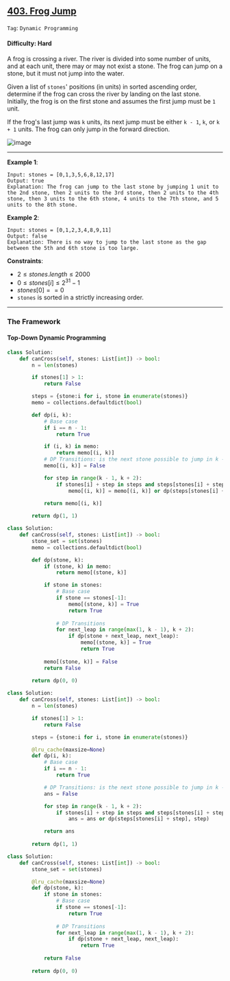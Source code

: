 ## [403. Frog Jump](https://leetcode.com/problems/frog-jump)

```Tag```: ```Dynamic Programming```

#### Difficulty: Hard

A frog is crossing a river. The river is divided into some number of units, and at each unit, there may or may not exist a stone. The frog can jump on a stone, but it must not jump into the water.

Given a list of ```stones```' positions (in units) in sorted ascending order, determine if the frog can cross the river by landing on the last stone. Initially, the frog is on the first stone and assumes the first jump must be ```1``` unit.

If the frog's last jump was ```k``` units, its next jump must be either ```k - 1```, ```k```, or ```k + 1``` units. The frog can only jump in the forward direction.

![image](https://github.com/quananhle/Python/assets/35042430/28de727a-a5cb-45e3-91b2-c41a62074a85)

---

__Example 1__:
```
Input: stones = [0,1,3,5,6,8,12,17]
Output: true
Explanation: The frog can jump to the last stone by jumping 1 unit to the 2nd stone, then 2 units to the 3rd stone, then 2 units to the 4th stone, then 3 units to the 6th stone, 4 units to the 7th stone, and 5 units to the 8th stone.
```

__Example 2__:
```
Input: stones = [0,1,2,3,4,8,9,11]
Output: false
Explanation: There is no way to jump to the last stone as the gap between the 5th and 6th stone is too large.
```

__Constraints__:

- $2 \le stones.length \le 2000$
- $0 \le stones[i] \le 2^{31} - 1$
- $stones[0] == 0$
- ```stones``` is sorted in a strictly increasing order.

---

### The Framework

#### Top-Down Dynamic Programming

```Python
class Solution:
    def canCross(self, stones: List[int]) -> bool:
        n = len(stones)

        if stones[1] > 1: 
            return False

        steps = {stone:i for i, stone in enumerate(stones)}
        memo = collections.defaultdict(bool)

        def dp(i, k):
            # Base case
            if i == n - 1:
                return True

            if (i, k) in memo:
                return memo[(i, k)]
            # DP Transitions: is the next stone possible to jump in k - 1, k, k + 1 units?
            memo[(i, k)] = False

            for step in range(k - 1, k + 2):
                if stones[i] + step in steps and steps[stones[i] + step] > i:
                    memo[(i, k)] = memo[(i, k)] or dp(steps[stones[i] + step], step)

            return memo[(i, k)]
    
        return dp(1, 1)
```

```Python
class Solution:
    def canCross(self, stones: List[int]) -> bool:
        stone_set = set(stones)
        memo = collections.defaultdict(bool)

        def dp(stone, k):
            if (stone, k) in memo:
                return memo[(stone, k)]

            if stone in stones:
                # Base case
                if stone == stones[-1]:
                    memo[(stone, k)] = True
                    return True
                
                # DP Transitions
                for next_leap in range(max(1, k - 1), k + 2):
                    if dp(stone + next_leap, next_leap):
                        memo[(stone, k)] = True
                        return True
            
            memo[(stone, k)] = False
            return False
        
        return dp(0, 0)
```

```Python
class Solution:
    def canCross(self, stones: List[int]) -> bool:
        n = len(stones)

        if stones[1] > 1: 
            return False 	

        steps = {stone:i for i, stone in enumerate(stones)}

        @lru_cache(maxsize=None)
        def dp(i, k):
            # Base case
            if i == n - 1:
                return True

            # DP Transitions: is the next stone possible to jump in k - 1, k, k + 1 units?
            ans = False

            for step in range(k - 1, k + 2):
                if stones[i] + step in steps and steps[stones[i] + step] > i:
                    ans = ans or dp(steps[stones[i] + step], step)

            return ans
    
        return dp(1, 1)
```

```Python
class Solution:
    def canCross(self, stones: List[int]) -> bool:
        stone_set = set(stones)

        @lru_cache(maxsize=None)
        def dp(stone, k):
            if stone in stones:
                # Base case
                if stone == stones[-1]:
                    return True
                
                # DP Transitions
                for next_leap in range(max(1, k - 1), k + 2):
                    if dp(stone + next_leap, next_leap):
                        return True
                
            return False
        
        return dp(0, 0)
```
